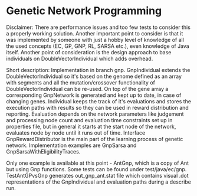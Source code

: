# Genetic Network Programming

Disclaimer: There are performance issues and too few tests to consider this a properly working solution. Another important point to consider is that it was implemented by someone with just a hobby level of knowledge of all the used concepts (EC, GP, GNP, RL, SARSA etc.), even knowledge of Java itself. Another point of consideration is the design approach to base individuals on DoubleVectorIndividual which adds overhead.

Short description:
Implementation in branch gnp.
GnpIndividual extends the DoubleVectorIndividual so it's based on the genome defined as an array with segments and all the mutation/crossover functionality of DoubleVectorIndividual can be re-used. On top of the gene array a corresponding GnpNetwork is generated and kept up to date, in case of changing genes. Individual keeps the track of it's evaluations and stores the execution paths with results so they can be used in reward distribution and reporting. Evaluation depends on the network parameters like judgement and processing node count and evaluation time constraints set up in properties file, but in general it starts at the start node of the network, evaluates node by node until it runs out of time.
Interface GnpRewardDistributor is the main part of the learning process of genetic network. Implementation examples are GnpSarsa and GnpSarsaWithEligibilityTraces.

Only one example is available at this point - AntGnp, which is a copy of Ant but using Gnp functions.
Some tests can be found under test/java/ec/gnp. TestAntGPvsGnp generates out_gnp_ant.stat file which contains visual .dot representations of the GnpIndividual and evaluation paths during a describe run.
